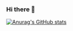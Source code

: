 ### Hi there 👋

<!--
**aayushprime/aayushprime** is a ✨ _special_ ✨ repository because its `README.md` (this file) appears on your GitHub profile.

Here are some ideas to get you started:

CS student at Pulchowk Campus  
Interested in Python, C++


-->
[![Anurag's GitHub stats](https://github-readme-stats.vercel.app/api?username=aayushprime&show_icons=true&theme=dark)](https://github.com/anuraghazra/github-readme-stats)
